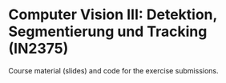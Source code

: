 # Computer Vision III: Detektion, Segmentierung und Tracking (IN2375)
Course material (slides) and code for the exercise submissions.
